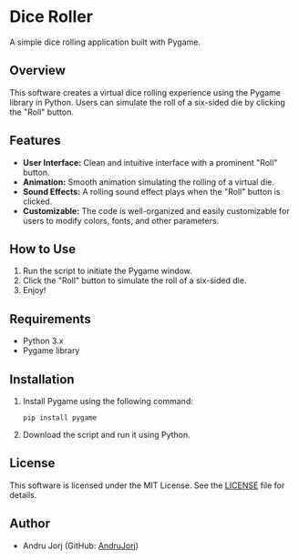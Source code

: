# Dice Roller

A simple dice rolling application built with Pygame.

## Overview

This software creates a virtual dice rolling experience using the Pygame library in Python. Users can simulate the roll of a six-sided die by clicking the "Roll" button.

## Features

- **User Interface:** Clean and intuitive interface with a prominent "Roll" button.
- **Animation:** Smooth animation simulating the rolling of a virtual die.
- **Sound Effects:** A rolling sound effect plays when the "Roll" button is clicked.
- **Customizable:** The code is well-organized and easily customizable for users to modify colors, fonts, and other parameters.

## How to Use

1. Run the script to initiate the Pygame window.
2. Click the "Roll" button to simulate the roll of a six-sided die.
3. Enjoy!

## Requirements

- Python 3.x
- Pygame library

## Installation

1. Install Pygame using the following command:

   ```
   pip install pygame
   ```

2. Download the script and run it using Python.

## License

This software is licensed under the MIT License. See the [LICENSE](LICENSE) file for details.

## Author

- Andru Jorj (GitHub: [AndruJorj](https://github.com/AndruJorj))

